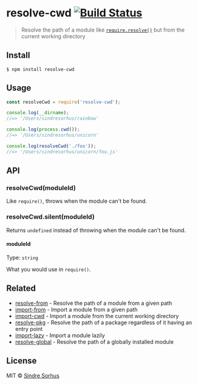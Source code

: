 # resolve-cwd [![Build Status](https://travis-ci.org/sindresorhus/resolve-cwd.svg?branch=master)](https://travis-ci.org/sindresorhus/resolve-cwd)

> Resolve the path of a module like [`require.resolve()`](https://nodejs.org/api/globals.html#globals_require_resolve)
> but from the current working directory

## Install

```
$ npm install resolve-cwd
```

## Usage

```js
const resolveCwd = require('resolve-cwd');

console.log(__dirname);
//=> '/Users/sindresorhus/rainbow'

console.log(process.cwd());
//=> '/Users/sindresorhus/unicorn'

console.log(resolveCwd('./foo'));
//=> '/Users/sindresorhus/unicorn/foo.js'
```

## API

### resolveCwd(moduleId)

Like `require()`, throws when the module can't be found.

### resolveCwd.silent(moduleId)

Returns `undefined` instead of throwing when the module can't be found.

#### moduleId

Type: `string`

What you would use in `require()`.

## Related

- [resolve-from](https://github.com/sindresorhus/resolve-from) - Resolve the path of a module from a given path
- [import-from](https://github.com/sindresorhus/import-from) - Import a module from a given path
- [import-cwd](https://github.com/sindresorhus/import-cwd) - Import a module from the current working directory
- [resolve-pkg](https://github.com/sindresorhus/resolve-pkg) - Resolve the path of a package regardless of it having an
  entry point
- [import-lazy](https://github.com/sindresorhus/import-lazy) - Import a module lazily
- [resolve-global](https://github.com/sindresorhus/resolve-global) - Resolve the path of a globally installed module

## License

MIT © [Sindre Sorhus](https://sindresorhus.com)
